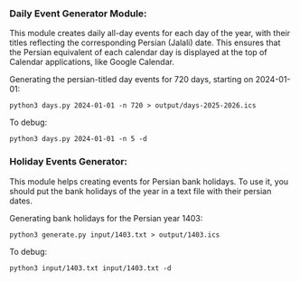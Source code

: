 ### Daily Event Generator Module:
This module creates daily all-day events for each day of the year, with their titles reflecting the corresponding Persian (Jalali) date. This ensures that the Persian equivalent of each calendar day is displayed at the top of Calendar applications, like Google Calendar.  

Generating the persian-titled day events for 720 days, starting on 2024-01-01:

``` 
python3 days.py 2024-01-01 -n 720 > output/days-2025-2026.ics
```
To debug:
```
python3 days.py 2024-01-01 -n 5 -d 
```



### Holiday Events Generator:
This module helps creating events for Persian bank holidays. To use it, you should put the bank holidays of the year in a text file with their persian dates.  

Generating bank holidays for the Persian year 1403:
```
python3 generate.py input/1403.txt > output/1403.ics
```
To debug:
```
python3 input/1403.txt input/1403.txt -d
```




